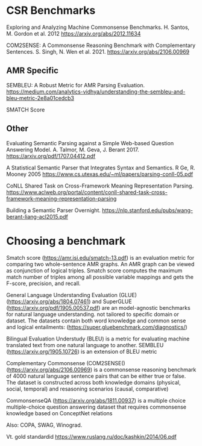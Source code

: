 # CSR Benchmarks

Exploring and Analyzing Machine Commonsense Benchmarks. H. Santos, M. Gordon et al. 2012 https://arxiv.org/abs/2012.11634

COM2SENSE: A Commonsense Reasoning Benchmark with Complementary Sentences. S. Singh, N. Wen et al. 2021. https://arxiv.org/abs/2106.00969



## AMR Specific

SEMBLEU: A Robust Metric for AMR Parsing Evaluation. https://medium.com/analytics-vidhya/understanding-the-sembleu-and-bleu-metric-2e8a01cedcb3

SMATCH Score





## Other

Evaluating Semantic Parsing against a Simple Web-based Question Answering Model. A. Talmor, M. Geva, J. Berant 2017. https://arxiv.org/pdf/1707.04412.pdf

A Statistical Semantic Parser that Integrates Syntax and Semantics. R Ge, R. Mooney 2005 https://www.cs.utexas.edu/~ml/papers/parsing-conll-05.pdf

CoNLL Shared Task on Cross-Framework Meaning Representation Parsing. https://www.aclweb.org/portal/content/conll-shared-task-cross-framework-meaning-representation-parsing





Building a Semantic Parser Overnight. https://nlp.stanford.edu/pubs/wang-berant-liang-acl2015.pdf



# 





# Choosing a benchmark

Smatch score (https://amr.isi.edu/smatch-13.pdf) is an evaluation metric for comparing two whole-sentence AMR graphs.  An AMR graph can be viewed as conjunction of logical triples. Smatch score computes the maximum match number of triples among all possible variable mappings and gets the F-score, precision, and recall.

General Language Understanding Evaluation (GLUE) (https://arxiv.org/abs/1804.07461) and SuperGLUE (https://arxiv.org/pdf/1905.00537.pdf) are an model-agnostic benchmarks for natural language understanding. not tailored to specific domain or dataset. The datasets contain both word knowledge and common sense and logical entailments: (https://super.gluebenchmark.com/diagnostics/) 

Bilingual Evaluation Understudy (BLEU) is a metric for evaluating machine translated text from one natural language to another. SEMBLEU (https://arxiv.org/1905.10726) is an extension of BLEU metric

Complementary Commonsense (COM2SENSE() (https://arxiv.org/abs/2106.00969) is a commonsense reasoning benchmark of 4000 natural language sentence pairs that can be either true or false. The dataset is constructed across both knowledge domains (physical, social, temporal) and resasoning scenarios (causal, comparative)

CommonsenseQA (https://arxiv.org/abs/1811.00937) is a multiple choice multiple-choice question answering dataset that requires commonsense knowledge based on ConceptNet relations

Also: COPA, SWAG, Winograd.

Vt. gold standardid https://www.ruslang.ru/doc/kashkin/2014/06.pdf

